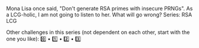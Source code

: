 Mona Lisa once said, "Don't generate RSA primes with insecure PRNGs". As a LCG-holic, I am not going to listen to her. What will go wrong?
Series: RSA LCG

Other challenges in this series (not dependent on each other, start with the one you like): 0️⃣ • 1️⃣ • 2️⃣ • 3️⃣
